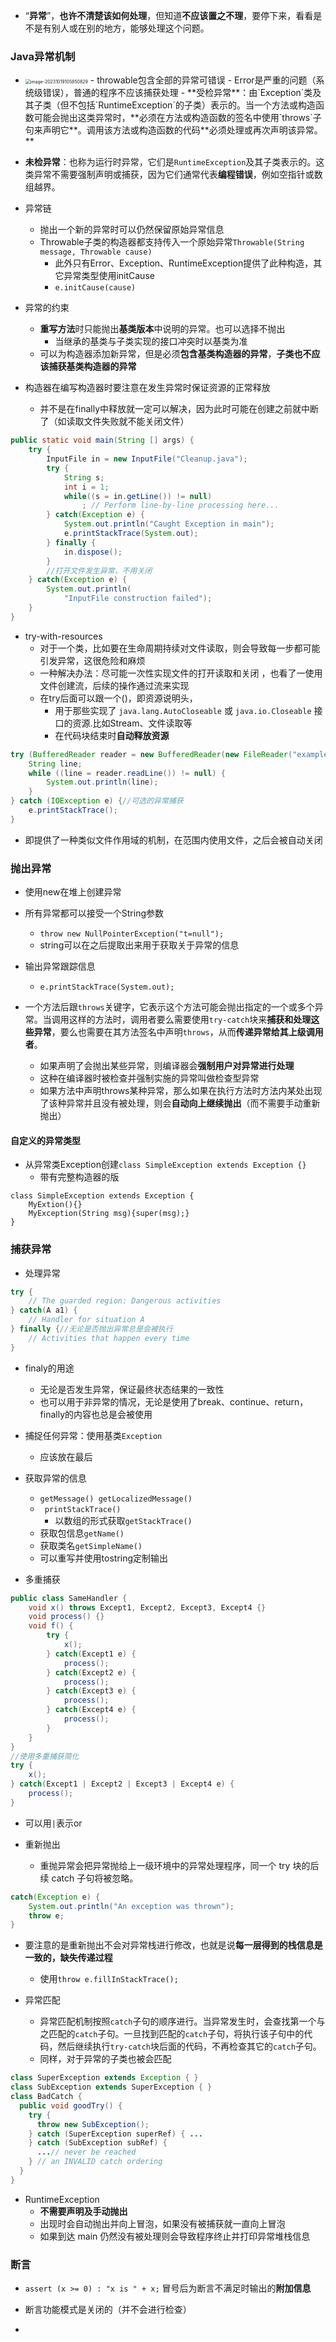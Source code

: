 - “**异常**”，**也许不清楚该如何处理**，但知道**不应该置之不理**，要停下来，看看是不是有别人或在别的地方，能够处理这个问题。

### Java异常机制

- <img src="https://thdlrt.oss-cn-beijing.aliyuncs.com/image-20231019105850829.png" alt="image-20231019105850829" style="zoom:50%;" />
  - throwable包含全部的异常可错误
  - Error是严重的问题（系统级错误），普通的程序不应该捕获处理
  - **受检异常**：由`Exception`类及其子类（但不包括`RuntimeException`的子类）表示的。当一个方法或构造函数可能会抛出这类异常时，**必须在方法或构造函数的签名中使用`throws`子句来声明它**。调用该方法或构造函数的代码**必须处理或再次声明该异常。**
- **未检异常**：也称为运行时异常，它们是`RuntimeException`及其子类表示的。这类异常不需要强制声明或捕获，因为它们通常代表**编程错误**，例如空指针或数组越界。

- 异常链
  - 抛出一个新的异常时可以仍然保留原始异常信息
  - Throwable子类的构造器都支持传入一个原始异常`Throwable(String message, Throwable cause)`
    - 此外只有Error、Exception、RuntimeException提供了此种构造，其它异常类型使用initCause
    - `e.initCause(cause)`

- 异常的约束
  - **重写方法**时只能抛出**基类版本**中说明的异常。也可以选择不抛出
    - 当继承的基类与子类实现的接口冲突时以基类为准
  - 可以为构造器添加新异常，但是必须**包含基类构造器的异常**，**子类也不应该捕获基类构造器的异常**

- 构造器在编写构造器时要注意在发生异常时保证资源的正常释放
  - 并不是在finally中释放就一定可以解决，因为此时可能在创建之前就中断了（如读取文件失败就不能关闭文件）
``` java
public static void main(String [] args) {
    try {
        InputFile in = new InputFile("Cleanup.java");
        try {
            String s;
            int i = 1;
            while((s = in.getLine()) != null)
                ; // Perform line-by-line processing here...
        } catch(Exception e) {
            System.out.println("Caught Exception in main");
            e.printStackTrace(System.out);
        } finally {
            in.dispose();
        }
        //打开文件发生异常，不用关闭
    } catch(Exception e) {
        System.out.println(
            "InputFile construction failed");
    }
}
```

- try-with-resources
  - 对于一个类，比如要在生命周期持续对文件读取，则会导致每一步都可能引发异常，这很危险和麻烦
  - 一种解决办法：尽可能一次性实现文件的打开读取和关闭  ，也看了一使用文件创建流，后续的操作通过流来实现
  - 在try后面可以跟一个()，即资源说明头， 
    - 用于那些实现了 `java.lang.AutoCloseable` 或 `java.io.Closeable` 接口的资源.比如Stream、文件读取等
    - 在代码块结束时**自动释放资源**
``` java
try (BufferedReader reader = new BufferedReader(new FileReader("example.txt"))) {
    String line;
    while ((line = reader.readLine()) != null) {
        System.out.println(line);
    }
} catch (IOException e) {//可选的异常捕获
    e.printStackTrace();
}
```
- 即提供了一种类似文件作用域的机制，在范围内使用文件，之后会被自动关闭

### 抛出异常

- 使用new在堆上创建异常
- 所有异常都可以接受一个String参数
  - `throw new NullPointerException("t=null");`
  - string可以在之后提取出来用于获取关于异常的信息

- 输出异常跟踪信息
  - `e.printStackTrace(System.out);`

- 一个方法后跟`throws`关键字，它表示这个方法可能会抛出指定的一个或多个异常。当调用这样的方法时，调用者要么需要使用`try-catch`块来**捕获和处理这些异常**，要么也需要在其方法签名中声明`throws`，从而**传递异常给其上级调用者**。
	- 如果声明了会抛出某些异常，则编译器会**强制用户对异常进行处理**
    - 这种在编译器时被检查并强制实施的异常叫做检查型异常
    - 如果方法中声明throws某种异常，那么如果在执行方法时方法内某处出现了该种异常并且没有被处理，则会**自动向上继续抛出**（而不需要手动重新抛出）

#### 自定义的异常类型

- 从异常类Exception创建`class SimpleException extends Exception {}`
  - 带有完整构造器的版
```
class SimpleException extends Exception {
	MyExtion(){}
	MyException(String msg){super(msg);}
}
```

### 捕获异常

- 处理异常
``` java
try {
    // The guarded region: Dangerous activities
} catch(A a1) {
    // Handler for situation A
} finally {//无论是否抛出异常总是会被执行
    // Activities that happen every time
}
```

- finaly的用途
  - 无论是否发生异常，保证最终状态结果的一致性
  - 也可以用于非异常的情况，无论是使用了break、continue、return，finally的内容也总是会被使用

- 捕捉任何异常：使用基类`Exception`
  - 应该放在最后

- 获取异常的信息
  - `getMessage() getLocalizedMessage()`
  - ` printStackTrace()`
    - 以数组的形式获取`getStackTrace()`
  - 获取包信息`getName()`
  - 获取类名`getSimpleName()`
  - 可以重写并使用tostring定制输出

- 多重捕获
``` java
public class SameHandler {
    void x() throws Except1, Except2, Except3, Except4 {}
    void process() {}
    void f() {
        try {
            x();
        } catch(Except1 e) {
            process();
        } catch(Except2 e) {
            process();
        } catch(Except3 e) {
            process();
        } catch(Except4 e) {
            process();
        }
    }
}
//使用多重捕获简化
try {
    x();
} catch(Except1 | Except2 | Except3 | Except4 e) {
    process();
}
```
- 可以用`|`表示or

- 重新抛出
  - 重抛异常会把异常抛给上一级环境中的异常处理程序，同一个 try 块的后续 catch 子句将被忽略。
``` java
catch(Exception e) {
    System.out.println("An exception was thrown");
    throw e;
}
```
- 要注意的是重新抛出不会对异常栈进行修改，也就是说**每一层得到的栈信息是一致的，缺失传递过程**
  - 使用`throw e.fillInStackTrace();`

- 异常匹配
  - 异常匹配机制按照`catch`子句的顺序进行。当异常发生时，会查找第一个与之匹配的`catch`子句。一旦找到匹配的`catch`子句，将执行该子句中的代码，然后继续执行`try-catch`块后面的代码，不再检查其它的`catch`子句。
  - 同样，对于异常的子类也被会匹配
``` java
class SuperException extends Exception { }
class SubException extends SuperException { }
class BadCatch {
  public void goodTry() {
    try { 
      throw new SubException();
    } catch (SuperException superRef) { ...
    } catch (SubException subRef) {
      ...// never be reached
    } // an INVALID catch ordering
  }
}
```

- RuntimeException
  - **不需要声明及手动抛出**
  - 出现时会自动抛出并向上冒泡，如果没有被捕获就一直向上冒泡
  - 如果到达 main 仍然没有被处理则会导致程序终止并打印异常堆栈信息

### 断言

- `assert (x >= 0) : "x is " + x;` 冒号后为断言不满足时输出的**附加信息**

- 断言功能模式是关闭的（并不会进行检查）
- 